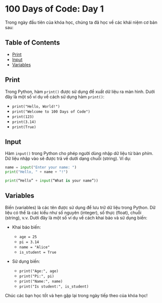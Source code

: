 # 100 Days of Code: Day 1

Trong ngày đầu tiên của khóa học, chúng ta đã học về các khái niệm cơ bản sau:

## Table of Contents

- [Print](#print)
- [Input](#input)
- [Variables](#variables)

## Print

Trong Python, hàm `print()` được sử dụng để xuất dữ liệu ra màn hình. Dưới đây là một số ví dụ về cách sử dụng hàm `print()`:

- `print("Hello, World!")`
- `print("Welcome to 100 Days of Code")`
- `print(123)`
- `print(3.14)`
- `print(True)`

## Input

Hàm `input()` trong Python cho phép người dùng nhập dữ liệu từ bàn phím. Dữ liệu nhập vào sẽ được trả về dưới dạng chuỗi (string). Ví dụ:

```python
name = input("Enter your name: ")
print("Hello, " + name + "!")
```

```python
print(“Hello” + input(“What is your name”))
```

## Variables

Biến (variables) là các tên được sử dụng để lưu trữ dữ liệu trong Python. Dữ liệu có thể là các kiểu như số nguyên (integer), số thực (float), chuỗi (string), v.v. Dưới đây là một số ví dụ về cách khai báo và sử dụng biến:

- Khai báo biến:

  - `age = 25`
  - `pi = 3.14`
  - `name = "Alice"`
  - `is_student = True`

- Sử dụng biến:
  - `print("Age:", age)`
  - `print("Pi:", pi)`
  - `print("Name:", name)`
  - `print("Is student:", is_student)`

Chúc các bạn học tốt và hẹn gặp lại trong ngày tiếp theo của khóa học!
